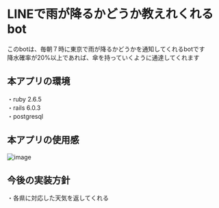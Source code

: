 # LINEで雨が降るかどうか教えれくれるbot

このbotは、毎朝７時に東京で雨が降るかどうかを通知してくれるbotです</br>
降水確率が20%以上であれば、傘を持っていくように通達してくれます

## 本アプリの環境
・ruby 2.6.5</br>
・rails 6.0.3</br>
・postgresql

## 本アプリの使用感
![image](https://user-images.githubusercontent.com/71375582/107192591-27497780-6a31-11eb-9f59-e0fc26d26b2a.png)

## 今後の実装方針
・各県に対応した天気を返してくれる
